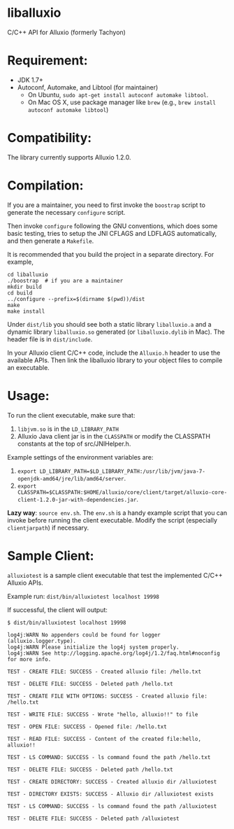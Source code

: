# liballuxio

C/C++ API for Alluxio (formerly Tachyon)

# Requirement:

  * JDK 1.7+
  * Autoconf, Automake, and Libtool (for maintainer)
    - On Ubuntu, `sudo apt-get install autoconf automake libtool`.
    - On Mac OS X, use package manager like `brew` (e.g., `brew install autoconf automake libtool`)

# Compatibility:

The library currently supports Alluxio 1.2.0.

# Compilation:

If you are a maintainer, you need to first invoke the `boostrap` script to generate the necessary
`configure` script.

Then invoke `configure` following the GNU conventions, which does some basic testing,
tries to setup the JNI CFLAGS and LDFLAGS automatically, and then generate a `Makefile`.

It is recommended that you build the project in a separate directory. For example,

```
cd liballuxio
./boostrap  # if you are a maintainer
mkdir build
cd build
../configure --prefix=$(dirname $(pwd))/dist
make
make install
```

Under `dist/lib` you should see both a static library `liballuxio.a` and a dynamic
library `liballuxio.so` generated (or `liballuxio.dylib` in Mac). The header file 
is in `dist/include`.

In your Alluxio client C/C++ code, include the `Alluxio.h` header to use the available
APIs. Then link the liballuxio library to your object files to compile an executable.

# Usage:

To run the client executable, make sure that:

1. `libjvm.so` is in the `LD_LIBRARY_PATH`
2. Alluxio Java client jar is in the `CLASSPATH` or modify the CLASSPATH constants at the top of src/JNIHelper.h.

Example settings of the environment variables are:

1. `export LD_LIBRARY_PATH=$LD_LIBRARY_PATH:/usr/lib/jvm/java-7-openjdk-amd64/jre/lib/amd64/server`.
2. `export CLASSPATH=$CLASSPATH:$HOME/alluxio/core/client/target/alluxio-core-client-1.2.0-jar-with-dependencies.jar`.

**Lazy way**: `source env.sh`. The `env.sh` is a handy example script that you can invoke 
before running the client executable. Modify the script (especially `clientjarpath`) 
if necessary.

# Sample Client:
`alluxiotest` is a sample client executable that test the implemented C/C++ Alluxio APIs.

Example run: `dist/bin/alluxiotest localhost 19998`

If successful, the client will output:

```
$ dist/bin/alluxiotest localhost 19998

log4j:WARN No appenders could be found for logger (alluxio.logger.type).
log4j:WARN Please initialize the log4j system properly.
log4j:WARN See http://logging.apache.org/log4j/1.2/faq.html#noconfig for more info.

TEST - CREATE FILE: SUCCESS - Created alluxio file: /hello.txt

TEST - DELETE FILE: SUCCESS - Deleted path /hello.txt

TEST - CREATE FILE WITH OPTIONS: SUCCESS - Created alluxio file: /hello.txt

TEST - WRITE FILE: SUCCESS - Wrote "hello, alluxio!!" to file

TEST - OPEN FILE: SUCCESS - Opened file: /hello.txt

TEST - READ FILE: SUCCESS - Content of the created file:hello, alluxio!!

TEST - LS COMMAND: SUCCESS - ls command found the path /hello.txt

TEST - DELETE FILE: SUCCESS - Deleted path /hello.txt

TEST - CREATE DIRECTORY: SUCCESS - Created alluxio dir /alluxiotest

TEST - DIRECTORY EXISTS: SUCCESS - Alluxio dir /alluxiotest exists

TEST - LS COMMAND: SUCCESS - ls command found the path /alluxiotest

TEST - DELETE FILE: SUCCESS - Deleted path /alluxiotest
```
